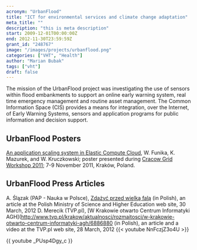 ```yaml
---
acronym: "UrbanFlood"
title: "ICT for environmental services and climate change adaptation"
meta_title: ""
description: "this is meta description"
start: 2009-12-01T00:00:00Z
end: 2012-11-30T23:59:59Z
grant_id: "248767"
image: "/images/projects/urbanflood.png"
categories: ["VHT", "Health"]
author: "Marian Bubak"
tags: ["vht"]
draft: false
---
```


The mission of the UrbanFlood project was investigating the use of sensors
within flood embankments to support an online early warning system, real time
emergency management and routine asset management. The Common Information Space
(CIS) provides a means for integration, over the Internet, of Early Warning
Systems, sensors and application programs for public information and decision
support.

## UrbanFlood Posters
[An application scaling system in Elastic Compute Cloud](/lmim/urbanflood/UrbanFlood-files/posters/cgw11_poster-lb-ec2_s.pdf), W. Funika, K. Mazurek, and W. Kruczkowski; poster presented during [Cracow Grid Workshop 2011](http://www.cyfronet.pl/cgw11); 7-9 November 2011, Kraków, Poland.

## UrbanFlood Press Articles
A. Ślązak (PAP - Nauka w Polsce), [Zdążyć przed wielką falą](http://www.nauka.gov.pl/nauka/sukcesy-uczonych/sukcesy-uczonych/artykul/zdazyc-przed-wielka-fala/) (in Polish), an article at the Polish Ministry of Science and Higher Education web site, 30 March, 2012
D. Merecik (TVP.pl), [W Krakowie otwarto Centrum Informatyki AGH](http://www.tvp.pl/krakow/aktualnosci/rozmaitosci/w-krakowie-otwarto-centrum-informatyki-agh/6886880 (in Polish), an article and a video at the TVP.pl web site, 28 March, 2012
{{< youtube NnFczjZ3o4U >}}

{{ youtube _PUsp4Dgy_c }}


